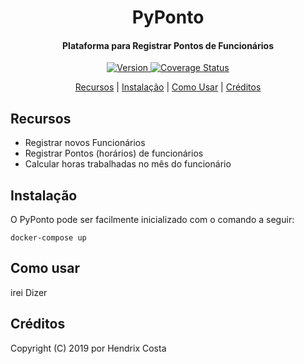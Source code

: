 
<h1 align="center">
  PyPonto
  <br>
</h1>

<h4 align="center">Plataforma para Registrar Pontos de Funcionários</h4>

<p align="center">

  <a href="https://travis-ci.org/hendrixcosta/pyponto">
    <img src="https://travis-ci.org/hendrixcosta/pyponto.svg?branch=master&style=flat-square" alt="Version">
  </a>
  
  <a href='https://coveralls.io/github/hendrixcosta/pyponto?branch=master'>
    <img src='https://coveralls.io/repos/github/hendrixcosta/pyponto/badge.svg?branch=master' alt='Coverage Status' />
  </a>
  
  
<p align="center">
  <a href="#recursos">Recursos</a> |
  <a href="#instalação">Instalação</a> |
  <a href="#como-usar">Como Usar</a> |
  <a href="#créditos">Créditos</a>
</p>


## Recursos

-   Registrar novos Funcionários
-   Registrar Pontos (horários) de funcionários
-   Calcular horas trabalhadas no mês do funcionário


## Instalação

O PyPonto pode ser facilmente inicializado com o comando a seguir:

```shell
docker-compose up
```

## Como usar

irei Dizer


## Créditos

Copyright (C) 2019 por Hendrix Costa
